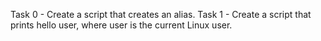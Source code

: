 Task 0 - Create a script that creates an alias.
Task 1 - Create a script that prints hello user, where user is the current Linux user.
